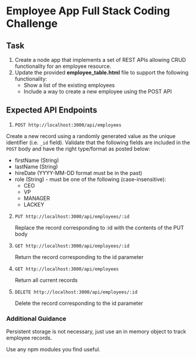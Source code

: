 # Employee App Full Stack Coding Challenge

## Task 
1. Create a node app that implements a set of REST APIs allowing CRUD functionality for an employee resource.
2. Update the provided **employee_table.html** file to support the following functionality:
   - Show a list of the existing employees
   - Include a way to create a new employee using the POST API

## Expected API Endpoints

1. `POST http://localhost:3000/api/employees`

  Create a new record using a randomly generated value as the unique identifier (i.e. `_id` field).  Validate that the following fields are included in the `POST` body and have the right type/format as posted below:
  - firstName (String)
  - lastName (String)
  - hireDate (YYYY-MM-DD format must be in the past)
  - role (String) - must be one of the following (case-insensitive):
    - CEO
    - VP
    - MANAGER
    - LACKEY

2. `PUT http://localhost:3000/api/employees/:id`

   Replace the record corresponding to :id with the contents of the PUT body

3. `GET http://localhost:3000/api/employees/:id`

   Return the record corresponding to the id parameter

4. `GET http://localhost:3000/api/employees`

   Return all current records

5. `DELETE http://localhost:3000/api/employees/:id`

   Delete the record corresponding to the id parameter

### Additional Guidance

Persistent storage is not necessary, just use an in memory object to track employee records.

Use any npm modules you find useful.
